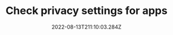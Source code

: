 ---
title: Check privacy settings for apps
date: "2022-08-13T211:10:03.284Z"
description: "Many apps, in particular social media, request personal and sensitive data on sign up. Check over your main accounts, and any new ones you sign up to, to make sure that you are the only one who is able to view information that you wouldn’t want shared publicly, such as addresses or phone numbers. Head into the settings of your social media, and make sure that only the people you trust with or need your information have access to it."
position: 8
section: "Living online"
---